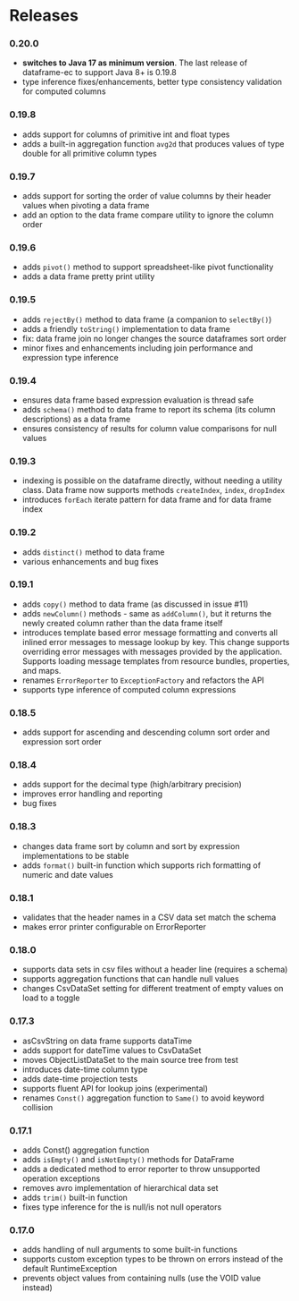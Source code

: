 # Releases
### 0.20.0
* **switches to Java 17 as minimum version**. The last release of dataframe-ec to support Java 8+ is 0.19.8
* type inference fixes/enhancements, better type consistency validation for computed columns  
### 0.19.8
* adds support for columns of primitive int and float types
* adds a built-in aggregation function `avg2d` that produces values of type double for all primitive column types
### 0.19.7
* adds support for sorting the order of value columns by their header values when pivoting a data frame 
* add an option to the data frame compare utility to ignore the column order
### 0.19.6
* adds `pivot()` method to support spreadsheet-like pivot functionality
* adds a data frame pretty print utility
### 0.19.5
* adds `rejectBy()` method to data frame (a companion to `selectBy()`)
* adds a friendly `toString()` implementation to data frame
* fix: data frame join no longer changes the source dataframes sort order 
* minor fixes and enhancements including join performance and expression type inference
### 0.19.4
* ensures data frame based expression evaluation is thread safe
* adds `schema()` method to data frame to report its schema (its column descriptions) as a data frame
* ensures consistency of results for column value comparisons for null values
### 0.19.3
* indexing is possible on the dataframe directly, without needing a utility class. Data frame now supports methods `createIndex`, `index`, `dropIndex`
* introduces `forEach` iterate pattern for data frame and for data frame index
### 0.19.2
* adds `distinct()` method to data frame
* various enhancements and bug fixes
### 0.19.1
* adds `copy()` method to data frame (as discussed in issue #11)
* adds `newColumn()` methods - same as `addColumn()`, but it returns the newly created column rather than the data frame itself
* introduces template based error message formatting and converts all inlined error messages to message lookup by key. This change supports overriding error messages with messages provided by the application. Supports loading message templates from resource bundles, properties, and maps.
* renames `ErrorReporter` to `ExceptionFactory` and refactors the API
* supports type inference of computed column expressions
### 0.18.5
* adds support for ascending and descending column sort order and expression sort order
### 0.18.4
* adds support for the decimal type (high/arbitrary precision)
* improves error handling and reporting
* bug fixes
### 0.18.3
* changes data frame sort by column and sort by expression implementations to be stable
* adds `format()` built-in function which supports rich formatting of numeric and date values
###  0.18.1
* validates that the header names in a CSV data set match the schema
* makes error printer configurable on ErrorReporter
### 0.18.0
* supports data sets in csv files without a header line (requires a schema)
* supports aggregation functions that can handle null values
* changes CsvDataSet setting for different treatment of empty values on load to a toggle
### 0.17.3
* asCsvString on data frame supports dataTime
* adds support for dateTime values to CsvDataSet
* moves ObjectListDataSet to the main source tree from test
* introduces date-time column type
* adds date-time projection tests
* supports fluent API for lookup joins (experimental)
* renames `Const()` aggregation function to `Same()` to avoid keyword collision 
### 0.17.1
* adds Const() aggregation function
* adds `isEmpty()` and `isNotEmpty()` methods for DataFrame
* adds a dedicated method to error reporter to throw unsupported operation exceptions
* removes avro implementation of hierarchical data set
* adds `trim()` built-in function
* fixes type inference for the is null/is not null operators
### 0.17.0
* adds handling of null arguments to some built-in functions
* supports custom exception types to be thrown on errors instead of the default RuntimeException 
* prevents object values from containing nulls (use the VOID value instead)
